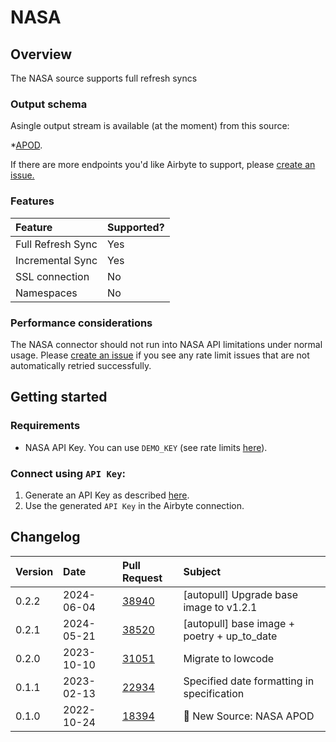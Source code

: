 # NASA

## Overview

The NASA source supports full refresh syncs

### Output schema

Asingle output stream is available (at the moment) from this source:

\*[APOD](https://github.com/nasa/apod-api#docs-).

If there are more endpoints you'd like Airbyte to support, please [create an issue.](https://github.com/airbytehq/airbyte/issues/new/choose)

### Features

| Feature           | Supported? |
| :---------------- | :--------- |
| Full Refresh Sync | Yes        |
| Incremental Sync  | Yes        |
| SSL connection    | No         |
| Namespaces        | No         |

### Performance considerations

The NASA connector should not run into NASA API limitations under normal usage. Please [create an issue](https://github.com/airbytehq/airbyte/issues) if you see any rate limit issues that are not automatically retried successfully.

## Getting started

### Requirements

- NASA API Key. You can use `DEMO_KEY` (see rate limits [here](https://api.nasa.gov/)).

### Connect using `API Key`:

1. Generate an API Key as described [here](https://api.nasa.gov/).
2. Use the generated `API Key` in the Airbyte connection.

## Changelog

| Version | Date       | Pull Request                                             | Subject                                    |
| :------ | :--------- | :------------------------------------------------------- | :----------------------------------------- |
| 0.2.2 | 2024-06-04 | [38940](https://github.com/airbytehq/airbyte/pull/38940) | [autopull] Upgrade base image to v1.2.1 |
| 0.2.1 | 2024-05-21 | [38520](https://github.com/airbytehq/airbyte/pull/38520) | [autopull] base image + poetry + up_to_date |
| 0.2.0 | 2023-10-10 | [31051](https://github.com/airbytehq/airbyte/pull/31051) | Migrate to lowcode |
| 0.1.1 | 2023-02-13 | [22934](https://github.com/airbytehq/airbyte/pull/22934) | Specified date formatting in specification |
| 0.1.0 | 2022-10-24 | [18394](https://github.com/airbytehq/airbyte/pull/18394) | 🎉 New Source: NASA APOD |
